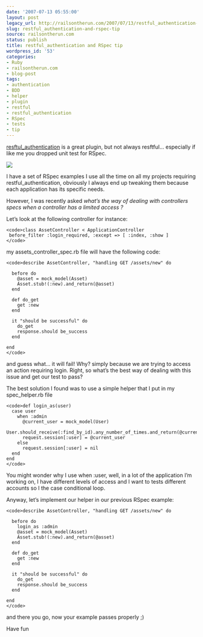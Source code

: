 ```yaml
---
date: '2007-07-13 05:55:00'
layout: post
legacy_url: http://railsontherun.com/2007/07/13/restful_authentication-and-rspec-tip/
slug: restful_authentication-and-rspec-tip
source: railsontherun.com
status: publish
title: restful_authentication and RSpec tip
wordpress_id: '53'
categories:
- Ruby
- railsontherun.com
- blog-post
tags:
- authentication
- BDD
- helper
- plugin
- restful
- restful_authentication
- RSpec
- tests
- tip
---
```


[resftul_authentication](http://svn.techno-weenie.net/projects/plugins/restful_authentication/) is a great plugin, but not always resftful… especially if like me you dropped unit test for RSpec.





![](http://myskitch.com/matt_a/p-restful_24x40.jpg__jpeg_image__2224x1475_pixels__-_scaled__43__-20070712-224940.jpg)





I have a set of RSpec examples I use all the time on all my projects requiring restful_authentication, obviously I always end up tweaking them because each application has its specific needs.





However, I was recently asked _what’s the way of dealing with controllers specs when a controller has a limited access ?_





Let’s look at the following controller for instance:




    
    <code>class AssetController < ApplicationController
     before_filter :login_required, :except => [ :index, :show ]
    </code>





my assets_controller_spec.rb file will have the following code:




    
    <code>describe AssetController, "handling GET /assets/new" do
    
      before do
        @asset = mock_model(Asset)
        Asset.stub!(:new).and_return(@asset)
      end
    
      def do_get
        get :new
      end
    
      it "should be successful" do
        do_get
        response.should be_success
      end
    
    end
    </code>





and guess what… it will fail! Why? simply because we are trying to access an action requiring login. Right, so what’s the best way of dealing with this issue and get our test to pass?





The best solution I found was to use a simple helper that I put in my spec_helper.rb file




    
    <code>def login_as(user)
      case user
        when :admin
          @current_user = mock_model(User)
          User.should_receive(:find_by_id).any_number_of_times.and_return(@current_user)
          request.session[:user] = @current_user
        else
          request.session[:user] = nil
      end
    end
    </code>





You might wonder why I use when :user, well, in a lot of the application I’m working on, I have different levels of access and  I want to tests different accounts so I the case conditional loop.





Anyway, let’s implement our helper in our previous RSpec example:




    
    <code>describe AssetController, "handling GET /assets/new" do
    
      before do
        login_as :admin
        @asset = mock_model(Asset)
        Asset.stub!(:new).and_return(@asset)
      end
    
      def do_get
        get :new
      end
    
      it "should be successful" do
        do_get
        response.should be_success
      end
    
    end
    </code>





and there you go, now your example passes properly ;)





Have fun
